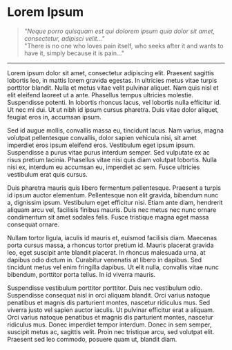 # Lorem Ipsum

>_"Neque porro quisquam est qui dolorem ipsum quia dolor sit amet, consectetur, adipisci velit..."_  
"There is no one who loves pain itself, who seeks after it and wants to have it, simply because it is pain..."
---

Lorem ipsum dolor sit amet, consectetur adipiscing elit. Praesent sagittis lobortis leo, in mattis lorem
gravida egestas. In ultricies metus vitae turpis porttitor blandit. Nulla et metus vitae velit pulvinar 
aliquet. Nam quis nisl et elit eleifend laoreet ut a ante. Phasellus tempus ultricies molestie. Suspendisse 
potenti. In lobortis rhoncus lacus, vel lobortis nulla efficitur id. Ut nec mi dui. Ut ut nibh id ipsum cursus 
pharetra. Duis vitae dolor aliquet, feugiat eros in, accumsan ipsum.

Sed id augue mollis, convallis massa eu, tincidunt lacus. Nam varius, magna volutpat pellentesque convallis,
dolor sapien vehicula nisi, sit amet imperdiet eros ipsum eleifend eros. Vestibulum eget ipsum ipsum.
Suspendisse a purus vitae purus interdum semper. Sed vulputate ex ac risus pretium lacinia. Phasellus vitae
nisi quis diam volutpat lobortis. Nulla nisi ex, interdum eu accumsan eu, imperdiet ac sem. Fusce ultricies
vestibulum erat quis cursus.

Duis pharetra mauris quis libero fermentum pellentesque. Praesent a turpis id ipsum auctor elementum.
Pellentesque non elit gravida, bibendum nunc a, dignissim ipsum. Vestibulum eget efficitur nisi. Etiam ante
diam, hendrerit aliquam arcu vel, facilisis finibus mauris. Duis nec metus nec nunc ornare condimentum sit
amet sodales felis. Fusce tristique magna eget massa consequat ornare.


Nullam tortor ligula, iaculis id mauris et, euismod facilisis diam. Maecenas porta cursus massa, a rhoncus 
tortor pretium id. Mauris placerat gravida leo, eget suscipit ante blandit placerat. In rhoncus malesuada 
urna, at dapibus odio dictum in. Curabitur venenatis at libero in dapibus. Sed tincidunt metus vel enim 
fringilla dapibus. Ut elit nulla, convallis vitae nunc bibendum, porttitor porta tellus. In id viverra mauris.

Suspendisse vestibulum porttitor porttitor. Duis nec vestibulum odio. Suspendisse consequat nisl in orci 
aliquam blandit. Orci varius natoque penatibus et magnis dis parturient montes, nascetur ridiculus mus. Sed 
viverra justo vel sapien auctor iaculis. Ut pulvinar efficitur erat a aliquam. Orci varius natoque penatibus 
et magnis dis parturient montes, nascetur ridiculus mus. Donec imperdiet tempor interdum. Donec in sem semper, 
suscipit metus ac, sagittis velit. Proin nec tristique arcu, sed volutpat elit. Praesent sed leo commodo, 
posuere quam ut, blandit diam.
